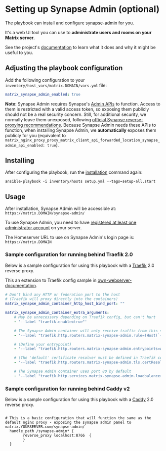 # Setting up Synapse Admin (optional)

The playbook can install and configure [synapse-admin](https://github.com/Awesome-Technologies/synapse-admin) for you.

It's a web UI tool you can use to **administrate users and rooms on your Matrix server**.

See the project's [documentation](https://github.com/Awesome-Technologies/synapse-admin) to learn what it does and why it might be useful to you.


## Adjusting the playbook configuration

Add the following configuration to your `inventory/host_vars/matrix.DOMAIN/vars.yml` file:

```yaml
matrix_synapse_admin_enabled: true
```

**Note**: Synapse Admin requires Synapse's [Admin APIs](https://github.com/matrix-org/synapse/tree/master/docs/admin_api) to function. Access to them is restricted with a valid access token, so exposing them publicly should not be a real security concern. Still, for additional security, we normally leave them unexposed, following [official Synapse reverse-proxying recommendations](https://github.com/matrix-org/synapse/blob/master/docs/reverse_proxy.md#synapse-administration-endpoints). Because Synapse Admin needs these APIs to function, when installing Synapse Admin, we **automatically** exposes them publicly for you (equivalent to `matrix_nginx_proxy_proxy_matrix_client_api_forwarded_location_synapse_admin_api_enabled: true`).


## Installing

After configuring the playbook, run the [installation](installing.md) command again:

```
ansible-playbook -i inventory/hosts setup.yml --tags=setup-all,start
```


## Usage

After installation, Synapse Admin will be accessible at: `https://matrix.DOMAIN/synapse-admin/`

To use Synapse Admin, you need to have [registered at least one administrator account](registering-users.md) on your server.

The Homeserver URL to use on Synapse Admin's login page is: `https://matrix.DOMAIN`

### Sample configuration for running behind Traefik 2.0

Below is a sample configuration for using this playbook with a [Traefik](https://traefik.io/) 2.0 reverse proxy.

This an extension to Traefik config sample in [own-webserver-documentation](./configuring-playbook-own-webserver.md).

```yaml
# Don't bind any HTTP or federation port to the host
# (Traefik will proxy directly into the containers)
matrix_synapse_admin_container_http_host_bind_port: ""

matrix_synapse_admin_container_extra_arguments:
    # May be unnecessary depending on Traefik config, but can't hurt
    - '--label "traefik.enable=true"'

    # The Synapse Admin container will only receive traffic from this subdomain and path
    - '--label "traefik.http.routers.matrix-synapse-admin.rule=(Host(`{{ matrix_server_fqn_matrix }}`) && Path(`{{matrix_synapse_admin_public_endpoint}}`))"'

    # (Define your entrypoint)
    - '--label "traefik.http.routers.matrix-synapse-admin.entrypoints=web-secure"'

    # (The 'default' certificate resolver must be defined in Traefik config)
    - '--label "traefik.http.routers.matrix-synapse-admin.tls.certResolver=default"'

    # The Synapse Admin container uses port 80 by default
    - '--label "traefik.http.services.matrix-synapse-admin.loadbalancer.server.port=80"'
```

### Sample configuration for running behind Caddy v2

Below is a sample configuration for using this playbook with a [Caddy](https://caddyserver.com/v2) 2.0 reverse proxy.

```caddy

# This is a basic configuration that will function the same as the default nginx proxy - exposing the synapse admin panel to matrix.YOURSERVER.com/synapse-admin/
  handle_path /synapse-admin* {
        reverse_proxy localhost:8766  {
        }
  }
